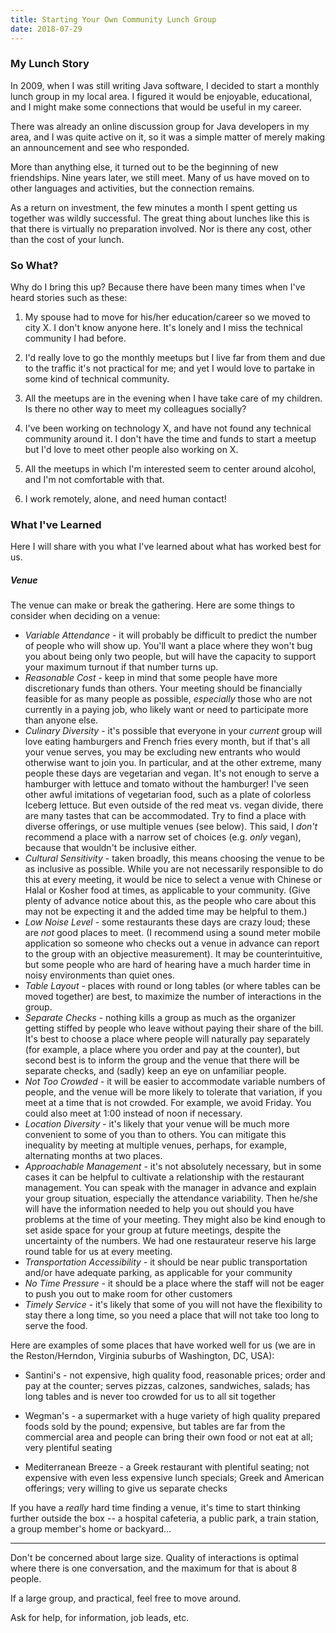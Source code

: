 ```yaml
---
title: Starting Your Own Community Lunch Group
date: 2018-07-29
---
```


### My Lunch Story

In 2009, when I was still writing Java software, I decided to start a monthly lunch group in my local area. I figured it would be enjoyable, educational, and I might make some connections that would be useful in my career.

There was already an online discussion group for Java developers in my area, and I was quite active on it, so it was a simple matter of merely making an announcement and see who responded.

More than anything else, it turned out to be the beginning of new friendships. Nine years later, we still meet. Many of us have moved on to other languages and activities, but the connection remains.

As a return on investment, the few minutes a month I spent getting us together was wildly successful. The great thing about lunches like this is that there is virtually no preparation involved. Nor is there any cost, other than the cost of your lunch.

### So What?

Why do I bring this up? Because there have been many times when I've heard stories such as these:

1) My spouse had to move for his/her education/career so we moved to city X. I don't know anyone here. It's lonely and I miss the technical community I had before.

2) I'd really love to go the monthly meetups but I live far from them and due to the traffic it's not practical for me; and yet I would love to partake in some kind of technical community.

3) All the meetups are in the evening when I have take care of my children. Is there no other way to meet my colleagues socially?

4) I've been working on technology X, and have not found any technical community around it. I don't have the time and funds to start a meetup but I'd love to meet other people also working on X.

5) All the meetups in which I'm interested seem to center around alcohol, and I'm not comfortable with that.

6) I work remotely, alone, and need human contact!



### What I've Learned

Here I will share with you what I've learned about what has worked best for us.

##### Venue

The venue can make or break the gathering. Here are some things to consider when deciding on a venue:

* _Variable Attendance_ - it will probably be difficult to predict the number of people who will show up. You'll want a place where they won't bug you about being only two people, but will have the capacity to support your maximum turnout if that number turns up.
* _Reasonable Cost_ - keep in mind that some people have more discretionary funds than others. Your meeting should be financially feasible for as many people as possible, _especially_ those who are not currently in a paying job, who likely want or need to participate more than anyone else.
* _Culinary Diversity_ - it's possible that everyone in your _current_ group will love eating hamburgers and French fries every month, but if that's all your venue serves, you may be excluding new entrants who would otherwise want to join you. In particular, and at the other extreme, many people these days are vegetarian and vegan. It's not enough to serve a hamburger with lettuce and tomato without the hamburger! I've seen other awful imitations of vegetarian food, such as a plate of colorless Iceberg lettuce. But even outside of the red meat vs. vegan divide, there are many tastes that can be accommodated. Try to find a place with diverse offerings, or use multiple venues (see below). This said, I _don't_ recommend a place with a narrow set of choices (e.g. _only_ vegan), because that wouldn't be inclusive either.
* _Cultural Sensitivity_ - taken broadly, this means choosing the venue to be as inclusive as possible. While you are not necessarily responsible to do this at every meeting, it would be nice to select a venue with Chinese or Halal or Kosher food at times, as applicable to your community. (Give plenty of advance notice about this, as the people who care about this may not be expecting it and the added time may be helpful to them.)
* _Low Noise Level_ - some restaurants these days are crazy loud; these are _not_ good places to meet. (I recommend using a sound meter mobile application so someone who checks out a venue in advance can report to the group with an objective measurement). It may be counterintuitive, but some people who are hard of hearing have a much harder time in noisy environments than quiet ones.
* _Table Layout_ - places with round or long tables (or where tables can be moved together) are best, to maximize the number of interactions in the group.
* _Separate Checks_ - nothing kills a group as much as the organizer getting stiffed by people who leave without paying their share of the bill. It's best to choose a place where people will naturally pay separately (for example, a place where you order and pay at the counter), but second best is to inform the group and the venue that there will be separate checks, and (sadly) keep an eye on unfamiliar people.
* _Not Too Crowded_ - it will be easier to accommodate variable numbers of people, and the venue will be more likely to tolerate that variation, if you meet at a time that is not crowded. For example, we avoid Friday. You could also meet at 1:00 instead of noon if necessary.
* _Location Diversity_ - it's likely that your venue will be much more convenient to some of you than to others. You can mitigate this inequality by meeting at multiple venues, perhaps, for example, alternating months at two places.
* _Approachable Management_ - it's not absolutely necessary, but in some cases it can be helpful to cultivate a relationship with the restaurant management. You can speak with the manager in advance and explain your group situation, especially the attendance variability. Then he/she will have the information needed to help you out should you have problems at the time of your meeting. They might also be kind enough to set aside space for your group at future meetings, despite the uncertainty of the numbers. We had one restaurateur reserve his large round table for us at every meeting.
* _Transportation Accessibility_ - it should be near public transportation and/or have adequate parking, as applicable for your community
* _No Time Pressure_ - it should be a place where the staff will not be eager to push you out to make room for other customers
* _Timely Service_ - it's likely that some of you will not have the flexibility to stay there a long time, so you need a place that will not take too long to serve the food.


Here are examples of some places that have worked well for us (we are in the Reston/Herndon, Virginia suburbs of Washington, DC, USA):

* Santini's - not expensive, high quality food, reasonable prices; order and pay at the counter; serves pizzas, calzones, sandwiches, salads; has long tables and is never too crowded for us to all sit together

* Wegman's - a supermarket with a huge variety of high quality prepared foods sold by the pound; expensive, but tables are far from the commercial area and people can bring their own food or not eat at all; very plentiful seating

* Mediterranean Breeze - a Greek restaurant with plentiful seating; not expensive with even less expensive lunch specials; Greek and American offerings; very willing to give us separate checks

If you have a _really_ hard time finding a venue, it's time to start thinking further outside the box -- a hospital cafeteria, a public park, a train station, a group member's home or backyard...

----

Don't be concerned about large size. Quality of interactions is optimal where there is one conversation, and the maximum for that is about 8 people.

If a large group, and practical, feel free to move around.

Ask for help, for information, job leads, etc.

